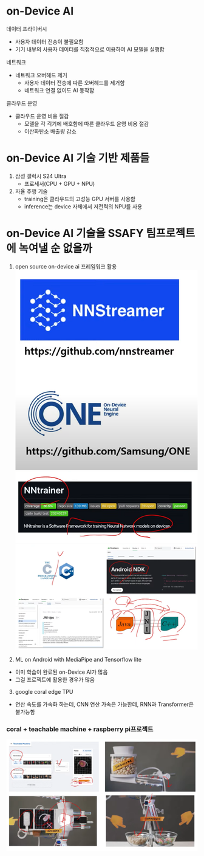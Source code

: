 # on-Device AI

데이터 프라이버시
- 사용자 데이터 전송이 불필요함
- 기기 내부의 사용자 데이터를 직접적으로 이용하여 AI 모델을 실행함

네트워크
- 네트워크 오버헤드 제거
    - 사용자 데이터 전송에 따른 오버헤드를 제거함
    - 네트워크 연결 없이도 AI 동작함

클라우드 운영
- 클라우드 운영 비용 절감
    - 모델을 각 긱기에 배호함에 따른 클라우드 운영 비용 절감
    - 이산화탄소 배출량 감소


# on-Device AI 기술 기반 제품들
1. 삼성 갤럭시 S24 Ultra
    - 프로세서(CPU + GPU + NPU)
2. 자율 주행 기술
    - training은 클라우드의 고성능 GPU 서버를 사용함
    - inference는 device 자체에서 저전력의 NPU를 사용


# on-Device AI 기술을 SSAFY 팀프로젝트에 녹여낼 순 없을까
1. open source on-device ai 프레임워크 활용
![alt text](image-20.png)
![alt text](image-21.png)
![alt text](image-22.png)


2. ML on Android with MediaPipe and Tensorflow lite
- 이미 학습이 완료된 on-Device AI가 많음
- 그걸 프로젝트에 활용한 경우가 많음

3. google coral edge TPU
- 연산 속도를 가속화 하는데, CNN 연산 가속은 가능한데, RNN과 Transformer은 불가능함

### coral + teachable machine + raspberry pi프로젝트
![alt text](image-23.png)